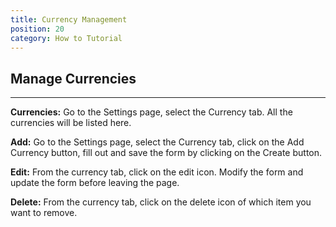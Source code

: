 ```yaml
---
title: Currency Management
position: 20
category: How to Tutorial
---
```


## Manage Currencies

---

**Currencies:** Go to the Settings page, select the Currency tab. All the currencies will be listed here.

**Add:** Go to the Settings page, select the Currency tab, click on the Add Currency button, fill out and save the form by clicking on the Create button.

**Edit:** From the currency tab, click on the edit icon. Modify the form and update the form before leaving the page.

**Delete:** From the currency tab, click on the delete icon of which item you want to remove.
